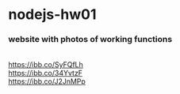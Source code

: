 # nodejs-hw01

### website with photos of working functions
<div>
  <a href="https://ibb.co/mvLCMG9" target="_blank"></a>
</div>

<br>https://ibb.co/SyFQfLh
<br>https://ibb.co/34YvtzF
<br>https://ibb.co/J2JnMPp
